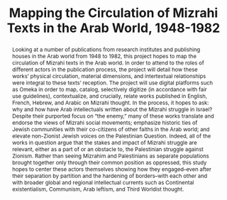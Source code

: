 ---
pid: g2022zohar
done: true
title: Mapping the Circulation of Mizrahi Texts in the Arab World, 1948-1982
category: Grad Fellowship Project
tags:
- spatial-humanities
cohort_year: '2022'
abstract: 'Looking at a number of publications from research institutes and publishing
  houses in the Arab world from 1948 to 1982, this project hopes to map the circulation
  of Mizrahi texts in the Arab world. In order to attend to the roles of different
  actors in the publication process, the project will detail how these works’ physical
  circulation, material dimensions, and intertextual relationships were integral to
  these texts’ reception. The project will use digital platforms such as Omeka in
  order to map, catalog, selectively digitize (in accordance with fair use guidelines),
  contextualize, and crucially, relate works published in English, French, Hebrew,
  and Arabic on Mizrahi thought. In the process, it hopes to ask: why and how have
  Arab intellectuals written about the Mizrahi struggle in Israel? Despite their purported
  focus on “the enemy,” many of these works translate and endorse the views of Mizrahi
  social movements; emphasize historic ties of Jewish communities with their co-citizens
  of other faiths in the Arab world; and elevate non-Zionist Jewish voices on the
  Palestinian Question. Indeed, all of the works in question argue that the stakes
  and impact of Mizrahi struggle are relevant, either as a part of or an obstacle
  to, the Palestinian struggle against Zionism. Rather than seeing Mizrahim and Palestinians
  as separate populations brought together only through their common position as oppressed,
  this study hopes to center these actors themselves showing how they engaged–even
  after their separation by partition and the hardening of borders–with each other
  and with broader global and regional intellectual currents such as Continental existentialism,
  Communism, Arab leftism, and Third Worldist thought.'
pis:
- zohar
image: g2022zohar.jpg
original_img: https://drive.google.com/open?id=1pSYt5Rw1FCpnVOQTXtQcqcyhvZGZuQoS
hero_image: "/media/projects/g2022zohar.jpg"
order: '046'
layout: project
---